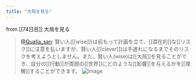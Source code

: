 ```yaml
---
title: "大局を見る"
---
```


from [[74日目]]
大局を見る
> [@Qualia_san](https://twitter.com/Qualia_san/status/1630556101279367168?s=20): 賢い人([[wise]])は前もって計画を立て、[[潜在的]]な[[リスク]]に注意を払いますが、賢い人([[clever]])は手遅れになるまでそのリスクを考えようとしません。また、賢い人(wise)は[[大局]]を見ることができ、自分の[[行動]]が周囲の[[世界]]にどのような[[影響]]を与えるかを[[理解]]することができます。
> ![image](https://pbs.twimg.com/media/FqDmHy3aEAIu59j.png)

